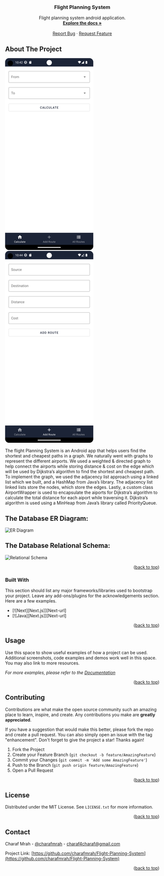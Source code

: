 <br />
<div align="center">
<h3 align="center">Flight Planning System</h3>

  <p align="center">
    Flight planning system android application.
    <br />
    <a href="https://github.com/charafmrah/Flight-Planning-System"><strong>Explore the docs »</strong></a>
    <br />
    <br />
    <a href="https://github.com/charafmrah/Flight-Planning-System/issues">Report Bug</a>
    ·
    <a href="https://github.com/charafmrah/Flight-Planning-System/issues">Request Feature</a>
  </p>
</div>



<!-- ABOUT THE PROJECT -->
## About The Project

![Flight planning system Screen Shot][product-screenshot-1]   ![Flight planning system Screen Shot][product-screenshot-2]

The flight Planning System is an Android app that helps users find the shortest and cheapest paths in a graph. We naturally went with graphs to represent the different airports. We used a weighted & directed graph to help connect the airports while storing distance & cost on the edge which will be used by Dijkstra’s algorithm to find the shortest and cheapest path. To implement the graph, we used the adjacency list approach using a linked list which we built, and a HashMap from Java’s library. The adjacency list linked lists store the nodes, which store the edges. Lastly, a custom class AirportWrapper is used to encapsulate the aiports for Dijkstra’s algorithm to calculate the total distance for each aiport while traversing it. Dijkstra’s algorithm is used using a MinHeap from Java’s library called PriorityQueue.

## The Database ER Diagram:
![ER Diagram](https://user-images.githubusercontent.com/20629020/147767137-4bef7af5-e1e7-4043-8ef0-3c65b28094ac.png)

## The Database Relational Schema:
![Relational Schema](https://user-images.githubusercontent.com/20629020/143615801-b5a6918f-ad13-4423-9893-9c1b2541c7fe.png)

<p align="right">(<a href="#readme-top">back to top</a>)</p>



### Built With

This section should list any major frameworks/libraries used to bootstrap your project. Leave any add-ons/plugins for the acknowledgements section. Here are a few examples.

* [![Next][Next.js]][Next-url]
* [![Java][Next.js]][Next-url]

<p align="right">(<a href="#readme-top">back to top</a>)</p>




<!-- USAGE EXAMPLES -->
## Usage

Use this space to show useful examples of how a project can be used. Additional screenshots, code examples and demos work well in this space. You may also link to more resources.

_For more examples, please refer to the [Documentation](https://example.com)_

<p align="right">(<a href="#readme-top">back to top</a>)</p>



<!-- CONTRIBUTING -->
## Contributing

Contributions are what make the open source community such an amazing place to learn, inspire, and create. Any contributions you make are **greatly appreciated**.

If you have a suggestion that would make this better, please fork the repo and create a pull request. You can also simply open an issue with the tag "enhancement".
Don't forget to give the project a star! Thanks again!

1. Fork the Project
2. Create your Feature Branch (`git checkout -b feature/AmazingFeature`)
3. Commit your Changes (`git commit -m 'Add some AmazingFeature'`)
4. Push to the Branch (`git push origin feature/AmazingFeature`)
5. Open a Pull Request

<p align="right">(<a href="#readme-top">back to top</a>)</p>



<!-- LICENSE -->
## License

Distributed under the MIT License. See `LICENSE.txt` for more information.

<p align="right">(<a href="#readme-top">back to top</a>)</p>



<!-- CONTACT -->
## Contact

Charaf Mrah - [@charafmrah](https://twitter.com/charafmrah) - charaf4charaf@gmail.com 

Project Link: [https://github.com/charafmrah/Flight-Planning-System](https://github.com/charafmrah/Flight-Planning-System)

<p align="right">(<a href="#readme-top">back to top</a>)</p>



<!-- MARKDOWN LINKS & IMAGES -->
<!-- https://www.markdownguide.org/basic-syntax/#reference-style-links -->
[product-screenshot-1]: Screenshot_1.png
[product-screenshot-2]: Screenshot_2.png
[java]: https://img.shields.io/badge/-Java-black.svg?style=for-the-badge&logo=java&colorB=555
[java-url]: https://www.java.com/
[kotlin]: https://img.shields.io/badge/-Kotlin-black.svg?style=for-the-badge&logo=kotlin&colorB=555
[kotlin-url]: https://kotlinlang.org/
[android]: https://img.shields.io/badge/-Android-black.svg?style=for-the-badge&logo=android&colorB=555
[android-url]: https://developer.android.com/

